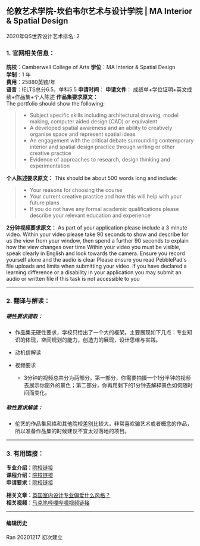## 伦敦艺术学院-坎伯韦尔艺术与设计学院 | MA Interior & Spatial Design

2020年QS世界设计艺术排名: 2  

### 1. 官网相关信息：

**院校**：Camberwell College of Arts
**学位**：MA Interior & Spatial Design  
**学制**：1 年  
**费用**：25880英镑/年  
**语言**：IELTS总分6.5，单科5.5
**申请时间**：
**申请文件**： 成绩单+学位证明+英文成绩+作品集+个人陈述
**作品集要求原文：**  
The portfolio should show the following:
> - Subject specific skills including architectural drawing, model making, computer aided design (CAD) or equivalent
> - A developed spatial awareness and an ability to creatively organise space and represent spatial ideas
> - An engagement with the critical debate surrounding contemporary interior and spatial design practice through writing or other creative practice
> - Evidence of approaches to research, design thinking and experimentation

**个人陈述要求原文：**
This should be about 500 words long and include:
> - Your reasons for choosing the course
> - Your current creative practice and how this will help with your future plans
> - If you do not have any formal academic qualifications please describe your relevant education and experience

**2分钟视频要求原文：**
As part of your application please include a 3 minute video. Within your video please take 90 seconds to show and describe for us the view from your window, then spend a further 90 seconds to explain how the view changes over time
Within your video you must be visible, speak clearly in English and look towards the camera. Ensure you record yourself alone and the audio is clear
Please ensure you read PebblePad's file uploads and limits when submitting your video. If you have declared a learning difference or a disability in your application you may submit an audio or written file if this task is not accessible to you


---


### 2. 翻译与解读：

##### 硬性要求提取：
- 作品集无硬性要求，学校只给出了一个大的框架。主要展现如下几点：专业知识的体现，空间规划的能力，创造力的展现，设计思维与实践。

- 动机信解读

- 视频要求
  - 3分钟的视频总共分为两部分，第一部分，你需要拍摄一个1分半钟的视频去展示你窗外的景色；第二部分，你再用剩下的1分钟去解释景色如何随时间而变化。


##### 软性要求解读：
- 伦艺的作品集风格和其他院校差别比较大，非常喜欢骗艺术或者概念的作品，所以准备作品集的时候建议不宜太过落地的项目。
---


### 3. 有用链接：

**专业介绍：**[院校链接](https://www.arts.ac.uk/subjects/architecture-spatial-and-interior-design/postgraduate/ma-interior-and-spatial-design-camberwell)  
**课程介绍：**[院校链接](https://www.arts.ac.uk/subjects/architecture-spatial-and-interior-design/postgraduate/ma-interior-and-spatial-design-camberwell#coursesummary)  
**申请要求：**[院校链接](https://www.arts.ac.uk/subjects/architecture-spatial-and-interior-design/postgraduate/ma-interior-and-spatial-design-camberwell#apply)

**相关文章：**[英国室内设计专业偏爱什么风格？](http://www.makebi.net/32984.html)  
**相关视频：**[马克笔哔哩哔哩视频链接](https://www.bilibili.com/video/av23106885)  



---


#### 编辑历史

Ran 20201217 初次建立
